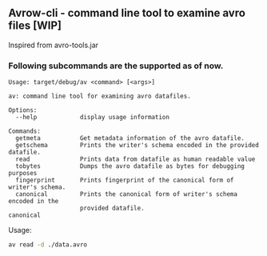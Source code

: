 
## Avrow-cli - command line tool to examine avro files [WIP]

Inspired from avro-tools.jar

### Following subcommands are the supported as of now.

```
Usage: target/debug/av <command> [<args>]

av: command line tool for examining avro datafiles.

Options:
  --help            display usage information

Commands:
  getmeta           Get metadata information of the avro datafile.
  getschema         Prints the writer's schema encoded in the provided datafile.
  read              Prints data from datafile as human readable value
  tobytes           Dumps the avro datafile as bytes for debugging purposes
  fingerprint       Prints fingerprint of the canonical form of writer's schema.
  canonical         Prints the canonical form of writer's schema encoded in the
                    provided datafile.
canonical
```

Usage:

```bash
av read -d ./data.avro 
```
